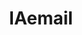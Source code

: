 ---
title: IAemail
emoji: 📧
colorFrom: blue
colorTo: green
sdk: docker
app_file: app.py
app_port: 7860
---